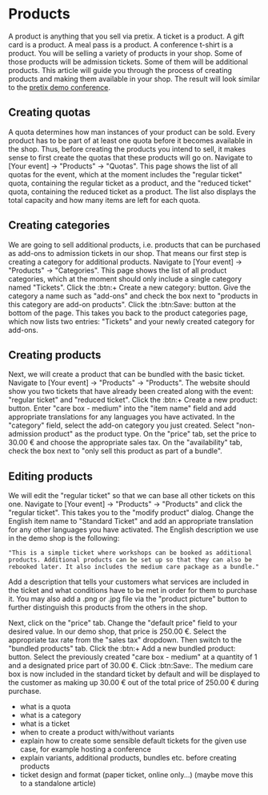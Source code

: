 # Products

A product is anything that you sell via pretix. A ticket is a product. A gift card is a product. A meal pass is a product. A conference t-shirt is a product. You will be selling a variety of products in your shop. Some of those products will be admission tickets. Some of them will be additional products. This article will guide you through the process of creating products and making them available in your shop. The result will look similar to the [pretix demo conference](https://pretix.eu/demoshops/democon/). 

## Creating quotas 

A quota determines how man instances of your product can be sold. Every product has to be part of at least one quota before it becomes available in the shop. Thus, before creating the products you intend to sell, it makes sense to first create the quotas that these products will go on.  Navigate to [Your event] → "Products" → "Quotas". This page shows the list of all quotas for the event, which at the moment includes the "regular ticket" quota, containing the regular ticket as a product, and the "reduced ticket" quota, containing the reduced ticket as a product. The list also displays the total capacity and how many items are left for each quota. 

## Creating categories

We are going to sell additional products, i.e. products that can be purchased as add-ons to admission tickets in our shop. That means our first step is creating a category for additional products. Navigate to [Your event] → "Products" → "Categories". This page shows the list of all product categories, which at the moment should only include a single category named "Tickets". Click the :btn:+ Create a new category: button. Give the category a name such as "add-ons" and check the box next to "products in this category are add-on products". Click the :btn:Save: button at the bottom of the page. This takes you back to the product categories page, which now lists two entries: "Tickets" and your newly created category for add-ons. 

## Creating products 

Next, we will create a product that can be bundled with the basic ticket. Navigate to [Your event] → "Products" → "Products". The website should show you two tickets that have already been created along with the event: "regular ticket" and "reduced ticket".  Click the :btn:+ Create a new product: button. Enter "care box - medium" into the "item name" field and add appropriate translations for any languages you have activated. In the "category" field, select the add-on category you just created. Select "non-admission product" as the product type. On the "price" tab, set the price to 30.00 € and choose the appropriate sales tax. On the "availability" tab, check the box next to "only sell this product as part of a bundle". 

## Editing products

We will edit the "regular ticket" so that we can base all other tickets on this one. Navigate to [Your event] → "Products" → "Products" and click the "regular ticket". This takes you to the "modify product" dialog. Change the English item name to "Standard Ticket" and add an appropriate translation for any other languages you have activated. The English description we use in the demo shop is the following: 

    "This is a simple ticket where workshops can be booked as additional products. Additional products can be set up so that they can also be rebooked later. It also includes the medium care package as a bundle." 

Add a description that tells your customers what services are included in the ticket and what conditions have to be met in order for them to purchase it. You may also add a .png or .jpg file via the "product picture" button to further distinguish this products from the others in the shop. 

Next, click on the "price" tab. Change the "default price" field to your desired value. In our demo shop, that price is 250.00 €. Select the appropriate tax rate from the "sales tax" dropdown. Then switch to the "bundled products" tab. Click the :btn:+ Add a new bundled product: button. Select the previously created "care box - medium" at a quantity of 1 and a designated price part of 30.00 €. Click :btn:Save:. The medium care box is now included in the standard ticket by default and will be displayed to the customer as making up 30.00 € out of the total price of 250.00 € during purchase. 


 

 - what is a quota
 - what is a category 
 - what is a ticket 
 - when to create a product with/without variants 
 - explain how to create some sensible default tickets for the given use case, for example hosting a conference
 - explain variants, additional products, bundles etc. before creating products 
 - ticket design and format (paper ticket, online only...) (maybe move this to a standalone article)
